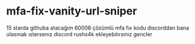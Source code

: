 # mfa-fix-vanity-url-sniper

15 starda githuba atacağım 60008 çözümlü mfa fıx kodu discorddan bana ulasmak ıstersenız discord rushx4k ekleyebılırsınız gencler 
